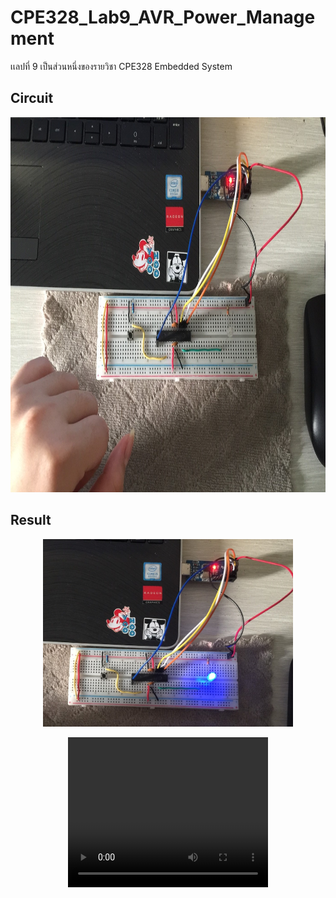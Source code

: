 # CPE328_Lab9_AVR_Power_Management
เเลปที่ 9 เป็นส่วนหนึ่งของรายวิชา CPE328 Embedded System 

## Circuit 
<p align="center"><img src="sleep.jpg" width=800 height=600 ></p>

## Result 
<p align="center"><img src="wake.jpg" width=400 height=300 alt="Wake" ></p>
<p align="center">
  <video width="320" height="240" controls>
    <source src="lab9.mp4" type="video/mp4">
  </video>
</p>
